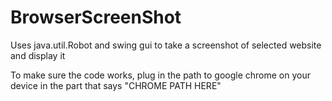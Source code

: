 # BrowserScreenShot
Uses java.util.Robot and swing gui to take a screenshot of selected website and display it

To make sure the code works, plug in the path to google chrome on your device in the part that says "CHROME PATH HERE"
